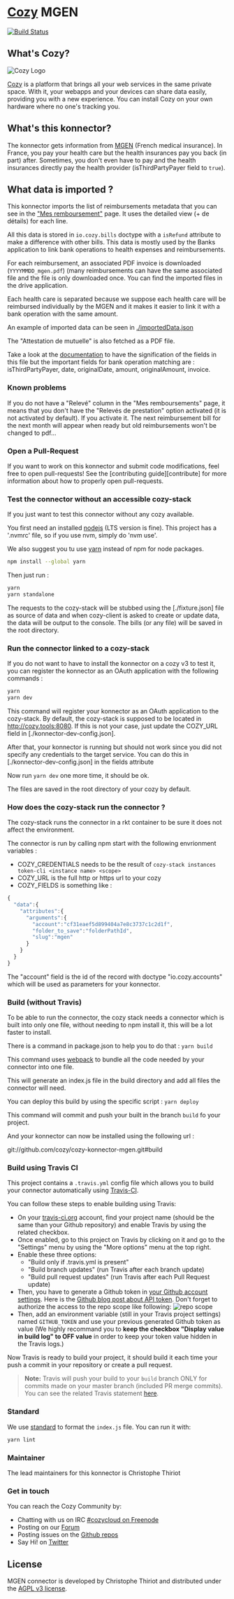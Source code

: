 # [Cozy][cozy] MGEN

[![Build Status](https://travis-ci.org/konnectors/cozy-konnector-mgen.svg?branch=master)](https://travis-ci.org/konnectors/cozy-konnector-mgen)

## What's Cozy?

![Cozy Logo](https://cdn.rawgit.com/cozy/cozy-guidelines/master/templates/cozy_logo_small.svg)

[Cozy] is a platform that brings all your web services in the same private space. With it, your webapps and your devices can share data easily, providing you with a new experience. You can install Cozy on your own hardware where no one's tracking you.

## What's this konnector?

The konnector gets information from [MGEN][mgen] (French medical insurance).
In France, you pay your health care but the health insurances pay you back (in part) after.
Sometimes, you don't even have to pay and the health insurances directly pay the health provider
(isThirdPartyPayer field to `true`).

## What data is imported ?

This konnector imports the list of reimbursements metadata that you can see in the ["Mes remboursement"](https://www.mgen.fr/mon-espace-perso/mes-remboursements/?codeMatrice=1) page. It uses the detailed view (+ de détails) for each line.

All this data is stored in `io.cozy.bills` doctype with a `isRefund` attribute to make a difference
with other bills. This data is mostly used by the Banks application to link bank operations to
health expenses and reimbursements.

For each reimbursement, an associated PDF invoice is downloaded (`YYYYMMDD_mgen.pdf`) (many reimbursements can have the
same associated file and the file is only downloaded once. You can find the imported files in the
drive application.

Each health care is separated because we suppose each health care will be reimbursed individually by the MGEN
and it makes it easier to link it with a bank operation with the same amount.

An example of imported data can be seen in [./importedData.json](./importedData.json)

The "Attestation de mutuelle" is also fetched as a PDF file.

Take a look at the [documentation](https://github.com/cozy/cozy-doctypes/blob/master/docs/io.cozy.bills.md)
to have the signification of the fields in this file but the important fields for bank operation
matching are : isThirdPartyPayer, date, originalDate, amount, originalAmount, invoice.

### Known problems

If you do not have a "Relevé" column in the "Mes remboursements" page, it means that you don't have the "Relevés de
prestation" option activated (it is not activated by default). If you activate it. The next
reimbursement bill for the next month will appear when ready but old reimbursements won't be
changed to pdf...

### Open a Pull-Request

If you want to work on this konnector and submit code modifications, feel free to open pull-requests! See the [contributing guide][contribute] for more information about how to properly open pull-requests.

### Test the connector without an accessible cozy-stack

If you just want to test this connector without any cozy available.

You first need an installed [nodejs] (LTS version is fine). This project has a '.nvmrc' file, so if you use nvm, simply do 'nvm use'.

We also suggest you tu use [yarn] instead of npm for node packages.

```sh
npm install --global yarn
```

Then just run :

```sh
yarn
yarn standalone
```

The requests to the cozy-stack will be stubbed using the [./fixture.json] file as source of data
and when cozy-client is asked to create or update data, the data will be output to the console.
The bills (or any file) will be saved in the root directory.

### Run the connector linked to a cozy-stack

If you do not want to have to install the konnector on a cozy v3 to test it, you can register the
konnector as an OAuth application with the following commands :

```sh
yarn
yarn dev
```

This command will register your konnector as an OAuth application to the cozy-stack. By default,
the cozy-stack is supposed to be located in http://cozy.tools:8080. If this is not your case, just
update the COZY_URL field in [./konnector-dev-config.json].

After that, your konnector is running but should not work since you did not specify any credentials to
the target service. You can do this in [./konnector-dev-config.json] in the fields attribute

Now run `yarn dev` one more time, it should be ok.

The files are saved in the root directory of your cozy by default.

### How does the cozy-stack run the connector ?

The cozy-stack runs the connector in a rkt container to be sure it does not affect the environment.

The connector is run by calling npm start with the following envrionment variables :

* COZY_CREDENTIALS needs to be the result of `cozy-stack instances token-cli <instance name> <scope>`
* COZY_URL is the full http or https url to your cozy
* COZY_FIELDS is something like :

```javascript
{
  "data":{
    "attributes":{
      "arguments":{
        "account":"cf31eaef5d899404a7e8c3737c1c2d1f",
        "folder_to_save":"folderPathId",
        "slug":"mgen"
      }
    }
  }
}
```

The "account" field is the id of the record with doctype "io.cozy.accounts" which will be used as
parameters for your konnector.

### Build (without Travis)

To be able to run the connector, the cozy stack needs a connector which is built into only one
file, without needing to npm install it, this will be a lot faster to install.

There is a command in package.json to help you to do that : `yarn build`

This command uses [webpack] to bundle all the code needed by your connector into one file.

This will generate an index.js file in the build directory and add all files the connector will need.

You can deploy this build by using the specific script : `yarn deploy`

This command will commit and push your built in the branch `build` fo your project.

And your konnector can now be installed using the following url :

git://github.com/cozy/cozy-konnector-mgen.git#build

### Build using Travis CI

This project contains a `.travis.yml` config file which allows you to build your connector
automatically using [Travis-CI][travis].

You can follow these steps to enable building using Travis:

* On your [travis-ci.org][travis] account, find your project name (should be the same than your Github repository) and enable Travis by using the related checkbox.
* Once enabled, go to this project on Travis by clicking on it and go to the "Settings" menu by using the "More options" menu at the top right.
* Enable these three options:
  * "Build only if .travis.yml is present"
  * "Build branch updates" (run Travis after each branch update)
  * "Build pull request updates" (run Travis after each Pull Request update)
* Then, you have to generate a Github token in [your Github account settings](https://github.com/settings/tokens). Here is the [Github blog post about API token](https://github.com/blog/1509-personal-api-tokens). Don't forget to authorize the access to the repo scope like following: ![repo scope](https://cloud.githubusercontent.com/assets/10224453/26671128/aa735ec2-46b4-11e7-9cd0-25310100e05e.png)
* Then, add an environment variable (still in your Travis project settings) named `GITHUB_TOKEN` and use your previous generated Github token as value (We highly recommand you to **keep the checkbox "Display value in build log" to OFF value** in order to keep your token value hidden in the Travis logs.)

Now Travis is ready to build your project, it should build it each time your push a commit in your repository or create a pull request.

> **Note:** Travis will push your build to your `build` branch ONLY for commits made on your master branch (included PR merge commits). You can see the related Travis statement [here](https://github.com/konnectors/cozy-konnector-template/blob/master/.travis.yml#L27).

### Standard

We use [standard] to format the `index.js` file. You can run it with:

```sh
yarn lint
```

### Maintainer

The lead maintainers for this konnector is Christophe Thiriot

### Get in touch

You can reach the Cozy Community by:

* Chatting with us on IRC [#cozycloud on Freenode][freenode]
* Posting on our [Forum]
* Posting issues on the [Github repos][github]
* Say Hi! on [Twitter]

## License

MGEN connector is developed by Christophe Thiriot and distributed under the [AGPL v3 license][agpl-3.0].

[cozy]: https://cozy.io "Cozy Cloud"
[agpl-3.0]: https://www.gnu.org/licenses/agpl-3.0.html
[freenode]: http://webchat.freenode.net/?randomnick=1&channels=%23cozycloud&uio=d4
[forum]: https://forum.cozy.io/
[github]: https://github.com/cozy/
[nodejs]: https://nodejs.org/
[standard]: https://standardjs.com
[twitter]: https://twitter.com/mycozycloud
[webpack]: https://webpack.js.org
[yarn]: https://yarnpkg.com
[travis]: https://travis-ci.org
[mgen]: https://www.mgen.fr/login-adherent/
